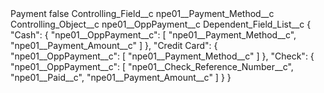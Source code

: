 <?xml version="1.0" encoding="UTF-8"?>
<CustomMetadata xmlns="http://soap.sforce.com/2006/04/metadata" xmlns:xsi="http://www.w3.org/2001/XMLSchema-instance" xmlns:xsd="http://www.w3.org/2001/XMLSchema">
    <label>Payment</label>
    <protected>false</protected>
    <values>
        <field>Controlling_Field__c</field>
        <value xsi:type="xsd:string">npe01__Payment_Method__c</value>
    </values>
    <values>
        <field>Controlling_Object__c</field>
        <value xsi:type="xsd:string">npe01__OppPayment__c</value>
    </values>
    <values>
        <field>Dependent_Field_List__c</field>
        <value xsi:type="xsd:string">{
&quot;Cash&quot;: {
    &quot;npe01__OppPayment__c&quot;: [
      &quot;npe01__Payment_Method__c&quot;,
      &quot;npe01__Payment_Amount__c&quot;
    ]
  },
  &quot;Credit Card&quot;: {
    &quot;npe01__OppPayment__c&quot;: [
      &quot;npe01__Payment_Method__c&quot;
    ]
  },
&quot;Check&quot;: {
    &quot;npe01__OppPayment__c&quot;: [
      &quot;npe01__Check_Reference_Number__c&quot;,
      &quot;npe01__Paid__c&quot;,
      &quot;npe01__Payment_Amount__c&quot;
    ]
  }
}</value>
    </values>
</CustomMetadata>
